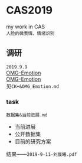 # CAS2019
my work in CAS<br>
`人脸的微表情、情绪识别`
## 调研 
`2019.9.9`<br>
[OMG-Emotion](https://www.cnblogs.com/cadenza/p/9982005.html)<br>
[OMG-Emotion](http://www.yidianzixun.com/article/0IYcHzMr)<br>
见`CK+&OMG_Emotion.md`
### task
`数据集&当前进展.md`
- 当前进展
- 公开数据集
- 目前的研究方案<br>

结果——`2019-9-11-刘晨曦.pdf`
